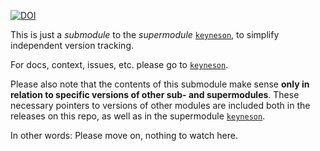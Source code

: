 [![DOI](https://zenodo.org/badge/3676/maxheld83/keyneson-data.png)](http://dx.doi.org/10.5281/zenodo.12578)

This is just a *submodule* to the *supermodule* [`keyneson`](https://github.com/maxheld83/keyneson), to simplify independent version tracking.

For docs, context, issues, etc. please go to [`keyneson`](https://github.com/maxheld83/keyneson).

Please also note that the contents of this submodule make sense **only in relation to specific versions of other sub- and supermodules**.
These necessary pointers to versions of other modules are included both in the releases on this repo, as well as in the supermodule [`keyneson`](https://github.com/maxheld83/keyneson).

In other words: Please move on, nothing to watch here.
